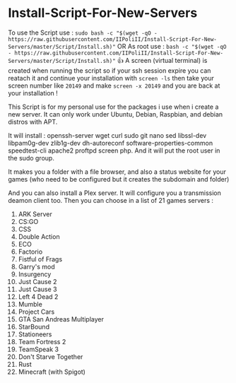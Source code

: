 # Install-Script-For-New-Servers
To use the Script use :
`sudo bash -c "$(wget -qO - https://raw.githubusercontent.com/IIPoliII/Install-Script-For-New-Servers/master/Script/Install.sh)"`
OR
As root use :
`bash -c "$(wget -qO - https://raw.githubusercontent.com/IIPoliII/Install-Script-For-New-Servers/master/Script/Install.sh)"`
:+1: A screen (virtual terminal) is created when running the script so if your ssh session expire you can reatach it and continue your installation with `screen -ls` then take your screen number like `20149` and make `screen -x 20149` and you are back at your installation !

This Script is for my personal use for the packages i use when i create a new server.
It can only work under Ubuntu, Debian, Raspbian, and debian distros with APT.

It will install : openssh-server wget curl sudo git nano sed libssl-dev libpam0g-dev zlib1g-dev dh-autoreconf software-properties-common speedtest-cli apache2 proftpd screen php.
And it will put the root user in the sudo group.

It makes you a folder with a file browser, and also a status website for your games (who need to be configured but it creates the subdomain and folder)

And you can also install a Plex server.
It will configure you a transmission deamon client too.
Then you can choose in a list of 21 games servers :
 1) ARK Server
 2) CS:GO
 3) CSS
 4) Double Action
 5) ECO
 6) Factorio
 7) Fistful of Frags
 8) Garry's mod
 9) Insurgency
 10) Just Cause 2
 11) Just Cause 3
 12) Left 4 Dead 2
 13) Mumble
 14) Project Cars
 15) GTA San Andreas Multiplayer
 16) StarBound
 17) Stationeers
 18) Team Fortress 2
 19) TeamSpeak 3
 20) Don't Starve Together
 21) Rust
 22) Minecraft (with Spigot)
